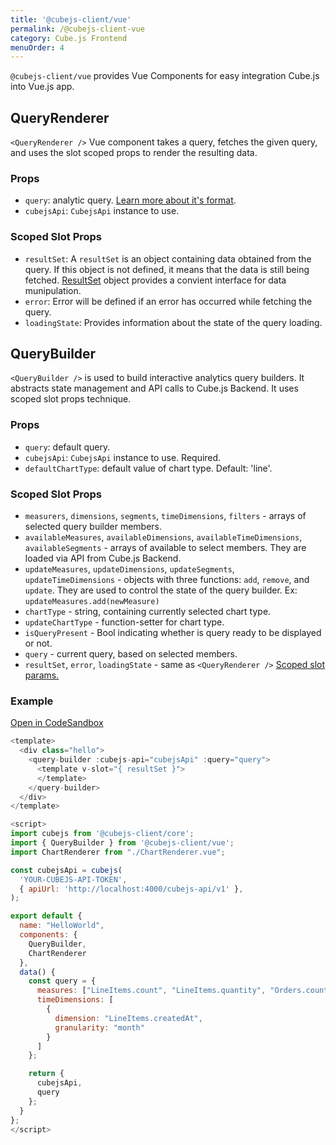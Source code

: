 ```yaml
---
title: '@cubejs-client/vue'
permalink: /@cubejs-client-vue
category: Cube.js Frontend
menuOrder: 4
---
```


`@cubejs-client/vue` provides Vue Components for easy integration Cube.js
into Vue.js app.

## QueryRenderer

`<QueryRenderer />` Vue component takes a query, fetches the given query, and uses the slot scoped props to render the resulting data.

### Props

- `query`: analytic query. [Learn more about it's format](query-format).
- `cubejsApi`: `CubejsApi` instance to use.

### Scoped Slot Props

- `resultSet`: A `resultSet` is an object containing data obtained from the query.  If this object is not defined, it means that the data is still being fetched. [ResultSet](@cubejs-client-core#result-set) object provides a convient interface for data munipulation.
- `error`: Error will be defined if an error has occurred while fetching the query.
- `loadingState`: Provides information about the state of the query loading.

## QueryBuilder
`<QueryBuilder />` is used to  build interactive analytics query builders. It abstracts state management and API calls to Cube.js Backend. It uses scoped slot props technique.

### Props

- `query`: default query.
- `cubejsApi`: `CubejsApi` instance to use. Required.
- `defaultChartType`: default value of chart type. Default: 'line'.

### Scoped Slot Props

- `measurers`, `dimensions`, `segments`, `timeDimensions`, `filters` - arrays of
selected query builder members.
- `availableMeasures`, `availableDimensions`, `availableTimeDimensions`,
`availableSegments` - arrays of available to select members. They are loaded via
API from Cube.js Backend.
- `updateMeasures`, `updateDimensions`, `updateSegments`, `updateTimeDimensions` - objects with three functions: `add`, `remove`, and `update`. They are used to control the state of the query builder. Ex: `updateMeasures.add(newMeasure)`
- `chartType` - string, containing currently selected chart type.
- `updateChartType` - function-setter for chart type.
- `isQueryPresent` - Bool indicating whether is query ready to be displayed or
    not.
- `query` - current query, based on selected members.
- `resultSet`, `error`, `loadingState` - same as `<QueryRenderer />` [Scoped slot params.](#query-scoped-slot-props)

### Example
[Open in CodeSandbox](https://codesandbox.io/s/3rlxjkv2p)
```js
<template>
  <div class="hello">
    <query-builder :cubejs-api="cubejsApi" :query="query">
      <template v-slot="{ resultSet }">
      </template>
    </query-builder>
  </div>
</template>

<script>
import cubejs from '@cubejs-client/core';
import { QueryBuilder } from '@cubejs-client/vue';
import ChartRenderer from "./ChartRenderer.vue";

const cubejsApi = cubejs(
  'YOUR-CUBEJS-API-TOKEN',
  { apiUrl: 'http://localhost:4000/cubejs-api/v1' },
);

export default {
  name: "HelloWorld",
  components: {
    QueryBuilder,
    ChartRenderer
  },
  data() {
    const query = {
      measures: ["LineItems.count", "LineItems.quantity", "Orders.count"],
      timeDimensions: [
        {
          dimension: "LineItems.createdAt",
          granularity: "month"
        }
      ]
    };

    return {
      cubejsApi,
      query
    };
  }
};
</script>
```
